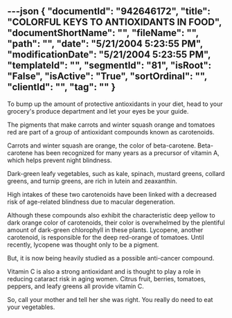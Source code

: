 ---json
{
  "documentId": "942646172",
  "title": "COLORFUL KEYS TO ANTIOXIDANTS IN FOOD",
  "documentShortName": "",
  "fileName": "",
  "path": "",
  "date": "5/21/2004 5:23:55 PM",
  "modificationDate": "5/21/2004 5:23:55 PM",
  "templateId": "",
  "segmentId": "81",
  "isRoot": "False",
  "isActive": "True",
  "sortOrdinal": "",
  "clientId": "",
  "tag": ""
}
---

To bump up the amount of protective antioxidants in your diet, head to your grocery's produce department and let your eyes be your guide. 

The pigments that make carrots and winter squash orange and tomatoes red are part of a group of antioxidant compounds known as carotenoids. 

Carrots and winter squash are orange, the color of beta-carotene. Beta-carotene has been recognized for many years as a precursor of vitamin A, which helps prevent night blindness. 

Dark-green leafy vegetables, such as kale, spinach, mustard greens, collard greens, and turnip greens, are rich in lutein and zeaxanthin.

High intakes of these two carotenoids have been linked with a decreased risk of age-related blindness due to macular degeneration. 

Although these compounds also exhibit the characteristic deep yellow to dark orange color of carotenoids, their color is overwhelmed by the plentiful amount of dark-green chlorophyll in these plants. Lycopene, another carotenoid, is responsible for the deep red-orange of tomatoes. Until recently, lycopene was thought only to be a pigment. 

But, it is now being heavily studied as a possible anti-cancer compound. 

Vitamin C is also a strong antioxidant and is thought to play a role in reducing cataract risk in aging women. Citrus fruit, berries, tomatoes, peppers, and leafy greens all provide vitamin C. 

So, call your mother and tell her she was right. You really do need to eat your vegetables.
